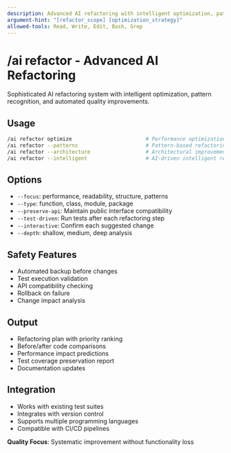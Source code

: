 ```yaml
---
description: Advanced AI refactoring with intelligent optimization, pattern recognition, and automated quality improvements
argument-hint: "[refactor_scope] [optimization_strategy]"
allowed-tools: Read, Write, Edit, Bash, Grep
---
```


# /ai refactor - Advanced AI Refactoring

Sophisticated AI refactoring system with intelligent optimization, pattern recognition, and automated quality improvements.

## Usage
```bash
/ai refactor optimize                        # Performance optimization refactoring
/ai refactor --patterns                      # Pattern-based refactoring
/ai refactor --architecture                  # Architectural improvements
/ai refactor --intelligent                   # AI-driven intelligent refactoring
```

## Options
- `--focus`: performance, readability, structure, patterns
- `--type`: function, class, module, package
- `--preserve-api`: Maintain public interface compatibility
- `--test-driven`: Run tests after each refactoring step
- `--interactive`: Confirm each suggested change
- `--depth`: shallow, medium, deep analysis

## Safety Features
- Automated backup before changes
- Test execution validation
- API compatibility checking
- Rollback on failure
- Change impact analysis

## Output
- Refactoring plan with priority ranking
- Before/after code comparisons
- Performance impact predictions
- Test coverage preservation report
- Documentation updates

## Integration
- Works with existing test suites
- Integrates with version control
- Supports multiple programming languages
- Compatible with CI/CD pipelines

**Quality Focus**: Systematic improvement without functionality loss